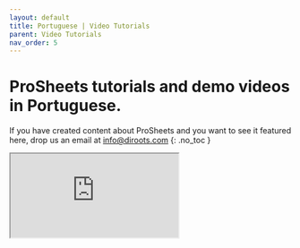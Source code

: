 ```yaml
---
layout: default
title: Portuguese | Video Tutorials
parent: Video Tutorials
nav_order: 5
---
```


# ProSheets tutorials and demo videos in Portuguese.
If you have created content about ProSheets and you want to see it featured here, drop us an email at info@diroots.com
{: .no_toc }

<div class="di-iframe-container">
  <iframe
  title="Free Revit Add-in: ProSheets - Revit to PDF, DWG, etc."
  class="di-responsive-iframe" 
  src="https://www.youtube.com/embed/m9b1SKgpJ9c?feature=oembed">
  </iframe>
</div> 